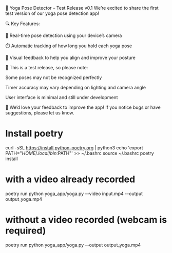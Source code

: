 🧘 Yoga Pose Detector – Test Release v0.1
We’re excited to share the first test version of our yoga pose detection app!

🔍 Key Features:

📸 Real-time pose detection using your device’s camera

⏱️ Automatic tracking of how long you hold each yoga pose

🧍 Visual feedback to help you align and improve your posture

🧪 This is a test release, so please note:

Some poses may not be recognized perfectly

Timer accuracy may vary depending on lighting and camera angle

User interface is minimal and still under development

🙏 We’d love your feedback to improve the app!
If you notice bugs or have suggestions, please let us know.

# Install poetry
curl -sSL https://install.python-poetry.org | python3
echo 'export PATH="$HOME/.local/bin:$PATH"' >> ~/.bashrc
source ~/.bashrc
poetry install

# with a video already recorded
poetry run python yoga_app/yoga.py --video input.mp4 --output output_yoga.mp4

# without a video recorded (webcam is required)
poetry run python yoga_app/yoga.py --output output_yoga.mp4
